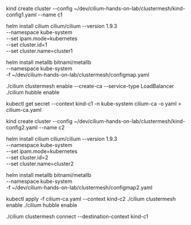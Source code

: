 kind create cluster --config ~/dev/cilium-hands-on-lab/clustermesh/kind-config1.yaml --name c1

helm install cilium cilium/cilium --version 1.9.3 \
  --namespace kube-system \
  --set ipam.mode=kubernetes \
  --set cluster.id=1 \
  --set cluster.name=cluster1

helm install metallb bitnami/metallb \
  --namespace kube-system \
  -f ~/dev/cilium-hands-on-lab/clustermesh/configmap.yaml

./cilium clustermesh enable --create-ca --service-type LoadBalancer
./cilium hubble enable

kubectl get secret --context kind-c1 -n kube-system cilium-ca -o yaml > cilium-ca.yaml

kind create cluster --config ~/dev/cilium-hands-on-lab/clustermesh/kind-config2.yaml --name c2

helm install cilium cilium/cilium --version 1.9.3 \
  --namespace kube-system \
  --set ipam.mode=kubernetes \
  --set cluster.id=2 \
  --set cluster.name=cluster2

helm install metallb bitnami/metallb \
  --namespace kube-system \
  -f ~/dev/cilium-hands-on-lab/clustermesh/configmap2.yaml

kubectl apply -f cilium-ca.yaml --context kind-c2
./cilium clustermesh enable
./cilium hubble enable

./cilium clustermesh connect --destination-context kind-c1
